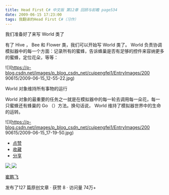 ```yaml
---
title: Head First C# 中文版 第12章 回顾与前瞻 page534
date: 2009-06-15 17:23:00
tags: 我翻译的Head First C#（习作）
---
```

我们准备好了来写  World  类了

  

有了  Hive  ，  Bee  和  Flower  类，我们可以开始写  World  类了。  World
负责协调模拟器中的每一个方面：记录所有的蜜蜂，告诉蜂巢是否有足够的控件来容纳更多的蜜蜂，定位花朵，等等：

  

![](https://p-blog.csdn.net/images/p_blog_csdn_net/cuipengfei1/EntryImages/200
90615/2009-06-15_12-55-22.jpg)

World  对象维持所有事物的运行

  

World  对象的最重要的任务之一就是在模拟器中的每一轮去调用每一朵花，每一只蜜蜂还有蜂巢的  Go  （）方法。换句话说，  World
维持了模拟器世界中的生命的运转。

  

![](https://p-blog.csdn.net/images/p_blog_csdn_net/cuipengfei1/EntryImages/200
90615/2009-06-15_17-19-50.jpg)

  * [ 点赞  ](javascript:;)
  * [ 收藏  ](javascript:;)
  * [ 分享 ](javascript:;)

[ ![](https://profile.csdnimg.cn/5/2/5/3_cuipengfei1)
![](https://g.csdnimg.cn/static/user-reg-year/1x/11.png)
](https://blog.csdn.net/cuipengfei1)

[ 崔鹏飞 ](https://blog.csdn.net/cuipengfei1)

发布了127 篇原创文章  ·  获赞 8  ·  访问量 74万+

